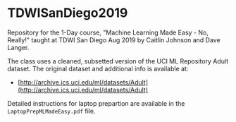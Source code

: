 # TDWISanDiego2019
Repository for the 1-Day course, "Machine Learning Made Easy - No, Really!" taught at TDWI San Diego Aug 2019 by Caitlin Johnson and Dave Langer.

The class uses a cleaned, subsetted version of the UCI ML Repository Adult dataset. The original dataset and additional info is available at:

* [http://archive.ics.uci.edu/ml/datasets/Adult](http://archive.ics.uci.edu/ml/datasets/Adult)

Detailed instructions for laptop prepartion are available in the `LaptopPrepMLMadeEasy.pdf` file.
